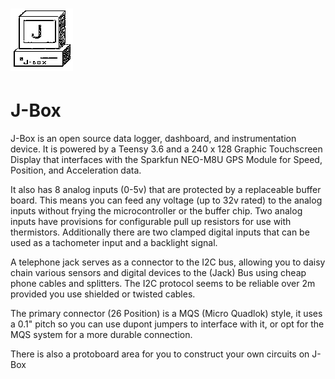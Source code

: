 # ![img](JboxIcon.png)
# J-Box
J-Box is an open source data logger, dashboard, and instrumentation device. It is powered by a Teensy 3.6 and a 240 x 128 Graphic Touchscreen Display that interfaces with the Sparkfun NEO-M8U GPS Module for Speed, Position, and Acceleration data.

It also has 8 analog inputs (0-5v) that are protected by a replaceable buffer board. This means you can feed any voltage (up to 32v rated) to the analog inputs without frying the microcontroller or the buffer chip. Two analog inputs have provisions for configurable pull up resistors for use with thermistors. Additionally there are two clamped digital inputs that can be used as a tachometer input and a backlight signal.

A telephone jack serves as a connector to the I2C bus, allowing you to daisy chain various sensors and digital devices to the (Jack) Bus using cheap phone cables and splitters. The I2C protocol seems to be reliable over 2m provided you use shielded or twisted cables.

The primary connector (26 Position) is a MQS (Micro Quadlok) style, it uses a 0.1" pitch so you can use dupont jumpers to interface with it, or opt for the MQS system for a more durable connection.

There is also a protoboard area for you to construct your own circuits on J-Box
